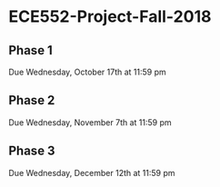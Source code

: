 # ECE552-Project-Fall-2018

## Phase 1

Due Wednesday, October 17th at 11:59 pm

## Phase 2

Due Wednesday, November 7th at 11:59 pm

## Phase 3

Due Wednesday, December 12th at 11:59 pm

